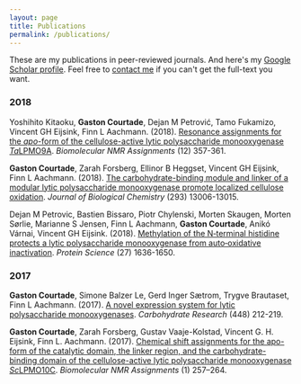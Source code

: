 ```yaml
---
layout: page
title: Publications
permalink: /publications/
---
```

These are my publications in peer-reviewed journals. And here's my [Google Scholar profile](https://scholar.google.no/citations?hl=no&user=rW-9FtYAAAAJ&view_op=list_works). Feel free to [contact me](https://www.ntnu.edu/employees/gaston.courtade) if you can't get the full-text you want.

### 2018
Yoshihito Kitaoku, **Gaston Courtade**, Dejan M Petrović, Tamo Fukamizo, Vincent GH Eijsink, Finn L Aachmann. (2018). [Resonance assignments for the *apo*-form of the cellulose-active lytic polysaccharide monooxygenase *Ta*LPMO9A](https://link.springer.com/article/10.1007/s12104-018-9839-y). *Biomolecular NMR Assignments* (12) 357-361. 

**Gaston Courtade**, Zarah Forsberg, Ellinor B Heggset, Vincent GH Eijsink, Finn L Aachmann. (2018). [The carbohydrate-binding module and linker of a modular lytic polysaccharide monooxygenase promote localized cellulose oxidation](http://www.jbc.org/content/293/34/13006.short). *Journal of Biological Chemistry* (293) 13006-13015. 

Dejan M Petrovic, Bastien Bissaro, Piotr Chylenski, Morten Skaugen, Morten Sørlie, Marianne S Jensen, Finn L Aachmann, **Gaston Courtade**, Anikó Várnai, Vincent GH Eijsink. (2018). [Methylation of the N‐terminal histidine protects a lytic polysaccharide monooxygenase from auto‐oxidative inactivation](https://onlinelibrary.wiley.com/doi/abs/10.1002/pro.3451). *Protein Science* (27) 1636-1650. 

### 2017
**Gaston Courtade**, Simone Balzer Le, Gerd Inger Sætrom, Trygve Brautaset, Finn L Aachmann. (2017). [A novel expression system for lytic polysaccharide monooxygenases](https://www.sciencedirect.com/science/article/pii/S0008621517300460). *Carbohydrate Research* (448) 212-219. 

**Gaston Courtade**, Zarah Forsberg, Gustav Vaaje-Kolstad, Vincent G. H. Eijsink, Finn L. Aachmann. (2017). [Chemical shift assignments for the apo-form of the catalytic domain, the linker region, and the carbohydrate-binding domain of the cellulose-active lytic polysaccharide monooxygenase *Sc*LPMO10C](https://link.springer.com/article/10.1007/s12104-017-9759-2). *Biomolecular NMR Assignments* (1) 257–264. 
